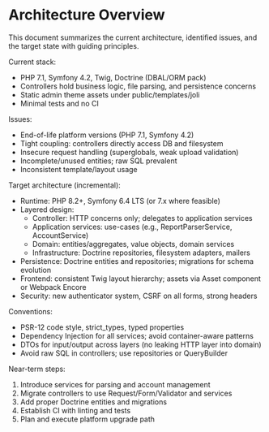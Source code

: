 # Architecture Overview

This document summarizes the current architecture, identified issues, and the target state with guiding principles.

Current stack:
- PHP 7.1, Symfony 4.2, Twig, Doctrine (DBAL/ORM pack)
- Controllers hold business logic, file parsing, and persistence concerns
- Static admin theme assets under public/templates/joli
- Minimal tests and no CI

Issues:
- End-of-life platform versions (PHP 7.1, Symfony 4.2)
- Tight coupling: controllers directly access DB and filesystem
- Insecure request handling (superglobals, weak upload validation)
- Incomplete/unused entities; raw SQL prevalent
- Inconsistent template/layout usage

Target architecture (incremental):
- Runtime: PHP 8.2+, Symfony 6.4 LTS (or 7.x where feasible)
- Layered design:
  - Controller: HTTP concerns only; delegates to application services
  - Application services: use-cases (e.g., ReportParserService, AccountService)
  - Domain: entities/aggregates, value objects, domain services
  - Infrastructure: Doctrine repositories, filesystem adapters, mailers
- Persistence: Doctrine entities and repositories; migrations for schema evolution
- Frontend: consistent Twig layout hierarchy; assets via Asset component or Webpack Encore
- Security: new authenticator system, CSRF on all forms, strong headers

Conventions:
- PSR-12 code style, strict_types, typed properties
- Dependency Injection for all services; avoid container-aware patterns
- DTOs for input/output across layers (no leaking HTTP layer into domain)
- Avoid raw SQL in controllers; use repositories or QueryBuilder

Near-term steps:
1) Introduce services for parsing and account management
2) Migrate controllers to use Request/Form/Validator and services
3) Add proper Doctrine entities and migrations
4) Establish CI with linting and tests
5) Plan and execute platform upgrade path